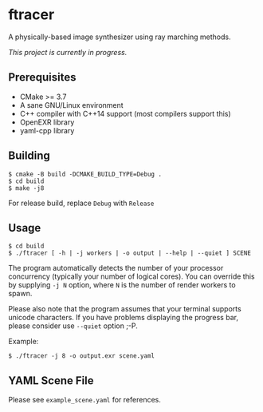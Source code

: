 # ftracer
A physically-based image synthesizer using ray marching methods.

_This project is currently in progress._

## Prerequisites
- CMake >= 3.7
- A sane GNU/Linux environment
- C++ compiler with C++14 support (most compilers support this)
- OpenEXR library
- yaml-cpp library

## Building
```
$ cmake -B build -DCMAKE_BUILD_TYPE=Debug .
$ cd build
$ make -j8
```
For release build, replace `Debug` with `Release`

## Usage
```
$ cd build
$ ./ftracer [ -h | -j workers | -o output | --help | --quiet ] SCENE
```
The program automatically detects the number of your processor concurrency (typically your number of logical cores).
You can override this by supplying `-j N` option, where `N` is the number of render workers to spawn.

Please also note that the program assumes that your terminal supports unicode characters.
If you have problems displaying the progress bar, please consider use `--quiet` option ;-P.

Example:
```
$ ./ftracer -j 8 -o output.exr scene.yaml
```

## YAML Scene File
Please see `example_scene.yaml` for references.
